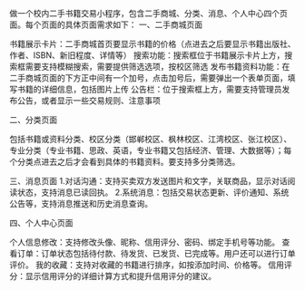 做一个校内二手书籍交易小程序，包含二手商城、分类、消息、个人中心四个页面。每个页面的具体页面需求如下：
一、二手商城页面

书籍展示卡片：二手商城首页要显示书籍的价格（点进去之后要显示书籍出版社、作者、ISBN、新旧程度、详情等）
搜索功能：搜索框位于书籍展示卡片上方，搜索框需要支持模糊搜索，需要提供筛选选项，按校区筛选
发布书籍资料功能：在二手商城页面的下方正中间有一个加号，点击加号后，需要弹出一个表单页面，填写书籍的详细信息，包括图片上传
公告栏：位于搜索框上方，需要支持管理员发布公告，或者显示一些交易规则、注意事项

二、分类页面

包括书籍或资料分类、校区分类（邯郸校区、枫林校区、江湾校区、张江校区）、专业分类（专业书籍、思政、英语，专业书籍又包括经济、管理、大数据等）；每个分类点进去之后才会看到具体的书籍资料。要支持多分类筛选。

三、消息页面
1.对话沟通：支持买卖双方发送图片和文字，关联商品，显示对话阅读状态，支持消息已读回执。
2.系统消息：包括交易状态更新、评价通知、系统公告等，支持消息推送和历史消息查询。

四、个人中心页面

个人信息修改：支持修改头像、昵称、信用评分、密码、绑定手机号等功能。
查看订单：订单状态包括待付款、待发货、已发货、已完成等。用户还可以进行订单评价。
我的收藏：支持对收藏的书籍进行排序，如按添加时间、价格等。
信用评分：显示信用评分的详细计算方式和提升信用评分的建议。